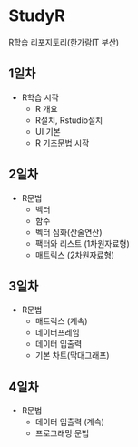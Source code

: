 # StudyR
R학습 리포지토리(한가람IT 부산)

## 1일차
- R학습 시작
  - R 개요
  - R설치, Rstudio설치
  - UI 기본
  - R 기초문법 시작
  
## 2일차
- R문법 
  - 벡터
  - 함수
  - 벡터 심화(산술연산)
  - 팩터와 리스트 (1차원자료형)
  - 매트릭스 (2차원자료형)

## 3일차
- R문법
  - 매트릭스 (계속)
  - 데이터프레임
  - 데이터 입출력
  - 기본 차트(막대그래프)

## 4일차
- R문법
  - 데이터 입출력 (계속)
  - 프로그래밍 문법
